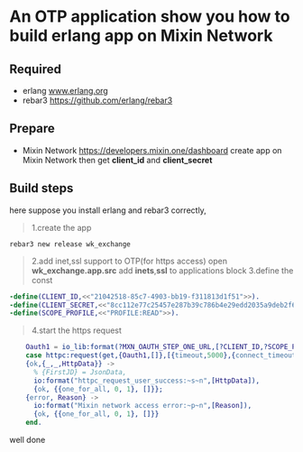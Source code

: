 # An OTP application show you how to build erlang app on Mixin Network

## Required

* erlang www.erlang.org
* rebar3 https://github.com/erlang/rebar3

## Prepare 
* Mixin Network https://developers.mixin.one/dashboard  create app on Mixin Network then get **client_id** and **client_secret**

## Build steps
here suppose you install erlang and rebar3 correctly,
>1.create the app
```
rebar3 new release wk_exchange
```
>2.add inet,ssl support to OTP(for https access)
open **wk_exchange.app.src** add **inets**,**ssl** to applications block
>3.define the const
```erlang
-define(CLIENT_ID,<<"21042518-85c7-4903-bb19-f311813d1f51">>).
-define(CLIENT_SECRET,<<"8cc112e77c25457e287b39c786b4e29edd2035a9deb2f658e17c99d56fdfb13a">>).
-define(SCOPE_PROFILE,<<"PROFILE:READ">>).
```
>4.start the https request 
```erlang
    Oauth1 = io_lib:format(?MXN_OAUTH_STEP_ONE_URL,[?CLIENT_ID,?SCOPE_PROFILE]),
    case httpc:request(get,{Oauth1,[]},[{timeout,5000},{connect_timeout,10000}],[]) of
    {ok,{_,_,HttpData}} ->
      % {FirstJD} = JsonData,
      io:format("httpc_request_user_success:~s~n",[HttpData]),
      {ok, {{one_for_all, 0, 1}, []}};
    {error, Reason} ->
      io:format("Mixin network access error:~p~n",[Reason]),
      {ok, {{one_for_all, 0, 1}, []}}
    end.
 ```
 well done

